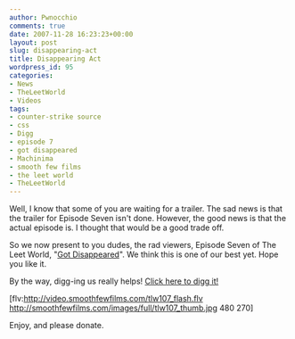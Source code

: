 ```yaml
---
author: Pwnocchio
comments: true
date: 2007-11-28 16:23:23+00:00
layout: post
slug: disappearing-act
title: Disappearing Act
wordpress_id: 95
categories:
- News
- TheLeetWorld
- Videos
tags:
- counter-strike source
- css
- Digg
- episode 7
- got disappeared
- Machinima
- smooth few films
- the leet world
- TheLeetWorld
---
```


Well, I know that some of you are waiting for a trailer.  The sad news is that the trailer for Episode Seven isn't done.  However, the good news is that the actual episode is.  I thought that would be a good trade off.

So we now present to you dudes, the rad viewers, Episode Seven of The Leet World, "[Got Disappeared](http://www.smoothfewfilms.com/2007/11/28/got-disappeared/)".  We think this is one of our best yet.  Hope you like it.

By the way, digg-ing us really helps! [Click here to digg it!](http://digg.com/videos/gaming/The_Leet_World_Episode_7_Got_Disappeared)

[flv:http://video.smoothfewfilms.com/tlw107_flash.flv http://smoothfewfilms.com/images/full/tlw107_thumb.jpg 480 270]

Enjoy, and please donate.
